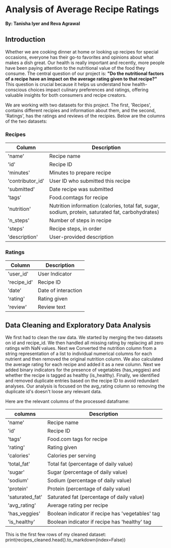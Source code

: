 # Analysis of Average Recipe Ratings
**By: Tanisha Iyer and Reva Agrawal**

## Introduction 
Whether we are cooking dinner at home or looking up recipes for special occasions, everyone has their go-to favorites and opinions about what makes a dish great. Our health is really important and recently, more people have been paying attention to the nutritional value of the food they consume. The central question of our project is: **"Do the nutritional factors of a recipe have an impact on the average rating given to that recipe?"** This question is crucial because it helps us understand how health-conscious choices impact culinary preferences and ratings, offering valuable insights for both consumers and recipe creators.

We are working with two datasets for this project. The first, 'Recipes', contains different recipies and information about them, and the second, 'Ratings', has the ratings and reviews of the recipies. Below are the columns of the two datasets:

### Recipes 

|Column				| Description	|
--------------------| ------------- |
| 'name'			| Recipe name 	|
| 'id'				| Recipe ID  	|
| 'minutes'			| Minutes to prepare recipe |
| 'contributor_id' 	| User ID who submitted this recipe |
| 'submitted' 		| Date recipe was submitted |
| 'tags' 			| Food.comtags for recipe |
| 'nutrition' 		| Nutrition information (calories, total fat, sugar, sodium, protein, saturated fat, carbohydrates) |
|'n_steps'			| Number of steps in recipe |
| 'steps' 			| Recipe steps, in order
| 'description'		| User-provided description |

### Ratings

|Column				| Description	 |
--------------------| -------------  |
| 'user_id'			| User Indicator |
| 'recipe_id'		| Recipe ID  	|
| 'date'			| Date of interaction |
| 'rating' 			| Rating given |
| 'review' 			| Review text |


## Data Cleaning and Exploratory Data Analysis
We first had to clean the raw data. We started by merging the two datasets on id and recipe_id. We then handled all missing rating by replacing all zero ratings with NaN values. Next we Converted the nutrition column from a string representation of a list to individual numerical columns for each nutrient and then removed the original nutrition column. We also calculated the average rating for each recipe and added it as a new column. Next we added binary indicators for the presence of vegetables (has_veggies) and whether the recipe is tagged as healthy (is_healthy). Finally, we identified and removed duplicate entries based on the recipe ID to avoid redundant analyses. Our analysis is focused on the avg_rating column so removing the duplicate id's doesn't loose any relevant data.

Here are the relevant columns of the processed dataframe:


| columns		| Description |
| ------------- | ----------- |
| 'name'		| Recipe name |
| 'id'			| Recipe ID   |
| 'tags'		| Food.com tags for recipe |
| 'rating'		| Rating given |
| 'calories'	| Calories per serving |
| 'total_fat'	| Total fat (percentage of daily value)|
| 'sugar'		| Sugar (percentage of daily value) |
| 'sodium'		| Sodium (percentage of daily value) |
| 'protein'		| Protein (percentage of daily value) |
| 'saturated_fat' | Saturated fat (percentage of daily value) |
| 'avg_rating'	| Average rating per recipe |
| 'has_veggies'	| Boolean indicator if recipe has 'vegetables' tag|
| 'is_healthy' 	| Boolean indicator if recipe has 'healthy' tag |


This is the first few rows of my cleaned dataset:
print(recipes_cleaned.head().to_markdown(index=False))



























